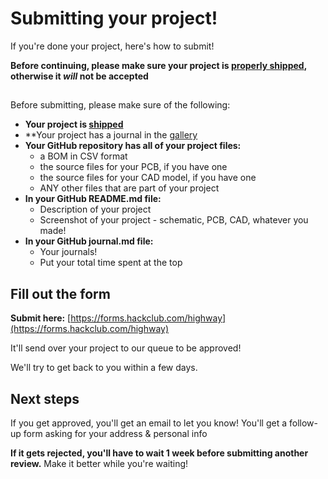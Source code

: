 # Submitting your project!

If you're done your project, here's how to submit!

**Before continuing, please make sure your project is [properly shipped](/advanced/shipping), otherwise it *will* not be accepted**

## 

Before submitting, please make sure of the following:

- **Your project is [shipped](/advanced/shipping)**
- **Your project has a journal in the [gallery](/projects)
- **Your GitHub repository has all of your project files:**
    - a BOM in CSV format
    - the source files for your PCB, if you have one
    - the source files for your CAD model, if you have one
    - ANY other files that are part of your project
- **In your GitHub README.md file:**
    - Description of your project
    - Screenshot of your project - schematic, PCB, CAD, whatever you made!
- **In your GitHub journal.md file:**
    - Your journals! 
    - Put your total time spent at the top

## Fill out the form

**Submit here:** [https://forms.hackclub.com/highway](https://forms.hackclub.com/highway)

It'll send over your project to our queue to be approved!

We'll try to get back to you within a few days. 

## Next steps

If you get approved, you'll get an email to let you know! You'll get a follow-up form asking for your address & personal info

**If it gets rejected, you'll have to wait 1 week before submitting another review.** Make it better while you're waiting!